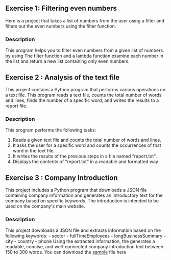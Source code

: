 ## Exercise 1: Filtering even numbers
Here is a project that takes a list of numbers from the user using a filter and filters out the even numbers using the filter function.
 ### Description
 This program helps you to filter even numbers from a given list of numbers. by using
 The filter function and a lambda function examine each number in the list and return a new list containing only even numbers.

 ## Exercise 2 : Analysis of the text file
 This project contains a Python program that performs various operations on a text file. This program reads a text file, counts the total number of words and lines, finds the number of a specific word, and writes the results to a report file.
 ### Description
This program performs the following tasks: 
1. Reads a given text file and counts the total number of words and lines.
 2. It asks the user for a specific word and counts the occurrences of that word in the text file. 
 3. It writes the results of the previous steps in a file named "report.txt".
  4. Displays the contents of "report.txt" in a readable and formatted way

  ##  Exercise 3 : Company Introduction 
This project includes a Python program that downloads a JSON file containing company information and generates an introductory text for the company based on specific keywords. The introduction is intended to be used on the company's main website. 
### Description 
This  project  downloads a JSON file and extracts information based on the following keywords: - sector - fullTimeEmployees - longBusinessSummary - city - country - phone Using the extracted information, the generates a readable, concise, and well-connected company introduction text between 150 to 300 words.
You can download the [sample](https://drive.google.com/file/d/1KBrmk5d9zZ1_Zz89JVP8Fm2xxp80EJdx/view?usp=sharing) file here